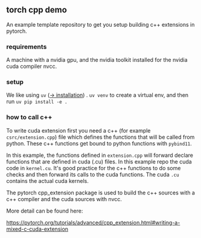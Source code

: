## torch cpp demo

An example template repository to get you setup building c++ extensions in pytorch.

### requirements

A machine with a nvidia gpu, and the nvidia toolkit installed for the nvidia cuda compiler nvcc.

### setup

We like using `uv` ([&rarr; installation](https://docs.astral.sh/uv/#installation)) . `uv venv` to create a virtual env, and then run `uv pip install -e .`

### how to call c++ 

To write cuda extension first you need a c++ (for example `csrc/extension.cpp`) file which defines the functions that will be called from python. These c++ functions get bound to python functions with `pybind11`. 

In this example, the functions defined in `extension.cpp` will forward declare functions that are defined in cuda (.cu) files. In this example repo the cuda code in `kernel.cu`. It's good practice for the c++ functions to do some checks and then forward its calls to the cuda functions. The cuda `.cu` contains the actual cuda kernels. 

The pytorch cpp_extension package is used to build the c++ sources with a c++ compiler and the cuda sources with nvcc. 

More detail can be found here:

https://pytorch.org/tutorials/advanced/cpp_extension.html#writing-a-mixed-c-cuda-extension
